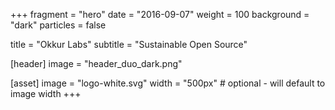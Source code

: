 +++
fragment = "hero"
date = "2016-09-07"
weight = 100
background = "dark"
particles = false

title = "Okkur Labs"
subtitle = "Sustainable Open Source"

[header]
  image = "header_duo_dark.png"

[asset]
  image = "logo-white.svg"
  width = "500px" # optional - will default to image width
+++
